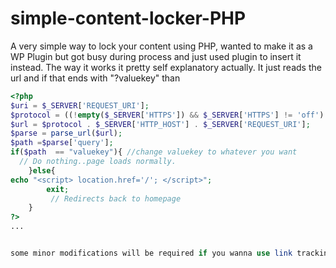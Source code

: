 # simple-content-locker-PHP
A very simple way to lock your content using PHP, wanted to make it as a WP Plugin but got busy during process and just used plugin to insert it instead. The way it works it pretty self explanatory actually. It just reads the url and if that ends with "?valuekey" than 



```php
<?php
$uri = $_SERVER['REQUEST_URI'];  
$protocol = ((!empty($_SERVER['HTTPS']) && $_SERVER['HTTPS'] != 'off') || $_SERVER['SERVER_PORT'] == 443) ? "https://" : "http://";
$url = $protocol . $_SERVER['HTTP_HOST'] . $_SERVER['REQUEST_URI'];
$parse = parse_url($url);
$path =$parse['query'];
if($path  == "valuekey"){ //change valuekey to whatever you want
  // Do nothing..page loads normally.
    }else{
echo "<script> location.href='/'; </script>";
        exit;
         // Redirects back to homepage
    }
?>
...


some minor modifications will be required if you wanna use link tracking tags.
